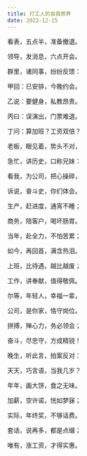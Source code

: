 ```yaml
---
title: 打工人的自我修养
date: 2022-12-15
---
```


看表，五点半，准备撤退。

领导，发消息，六点开会。

群里，诸同事，纷纷反馈：

甲回：已安排，今晚约会。

乙说：要健身，私教昂贵。

丙曰：误演出，门票难退。

丁问：算加班？工资双倍？

老板，眼见着，势头不对，

急忙，讲历史，口称兄妹：

看我，为公司，把心操碎，

诉说，奋斗史，你们体会。

生产，赶进度，通宵不睡；

商务，陪客户，喝坏肠胃。

当年，赴全力，不怕苦累；

如今，再回首，满含热泪。

上班，比待遇，越比越废；

工作，讲奉献，值得敬佩。

尔等，年轻人，幸福一辈，

公司，是你家，恪守岗位。

拼搏，殚心力，务必领会；

奋斗，尽忠守，方成精锐！

晚生，听此言，拍案反对：

天天，巧言语，当我几岁？

年年，画大饼，食之无味。

加薪，空许诺，恍如梦寐；

实际，年终奖，不够话费。

套话，说再多，都是点缀；

唯有，涨工资，才得实惠。